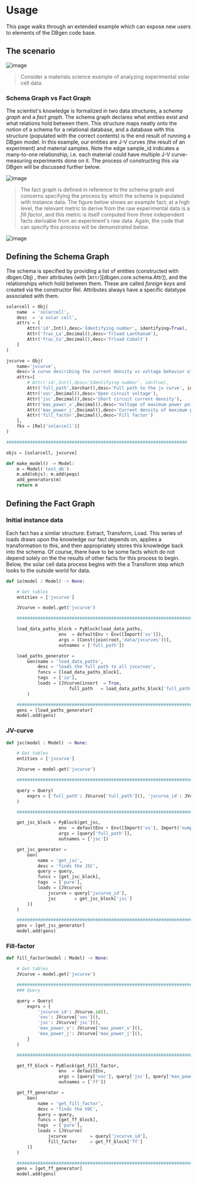 <!--
 Licensed to the Apache Software Foundation (ASF) under one
 or more contributor license agreements.  See the NOTICE file
 distributed with this work for additional information
 regarding copyright ownership.  The ASF licenses this file
 to you under the Apache License, Version 2.0 (the
 "License"); you may not use this file except in compliance
 with the License.  You may obtain a copy of the License at

   http://www.apache.org/licenses/LICENSE-2.0

 Unless required by applicable law or agreed to in writing,
 software distributed under the License is distributed on an
 "AS IS" BASIS, WITHOUT WARRANTIES OR CONDITIONS OF ANY
 KIND, either express or implied.  See the License for the
 specific language governing permissions and limitations
 under the License.
 -->

# Usage

This page walks through an extended example which can expose new users
to elements of the DBgen code base.

## The scenario

![image](img/jvcurve.png)

> Consider a materials science example of analyzing experimental solar
> cell data.

### Schema Graph vs Fact Graph

The scientist's knowledge is formalized in two data structures, a
_schema graph_ and a _fact graph_. The schema graph declares what
entities exist and what relations hold between them. This structure maps
neatly onto the notion of a schema for a relational database, and a
database with this structure (populated with the correct contents) is
the end result of running a DBgen model. In this example, our entities
are J-V curves (the result of an experiment) and material samples. Note
the edge sample_id indicates a many-to-one relationship, i.e. each
material could have multiple J-V curve-measuring experiments done on it.
The process of constructing this via DBgen will be discussed further
below.

![image](img/schemagraph.png)

> The fact graph is defined in reference to the schema graph and concerns
> specifying the process by which the schema is populated with instance
> data. The figure below shows an example fact; at a high level, the
> relevant metric to derive from the raw experimental data is a _fill
> factor_, and this metric is itself computed from three independent facts
> derivable from an experiment's raw data. Again, the code that can
> specify this process will be demonstrated below.

![image](img/factgraph.png)

## Defining the Schema Graph

The schema is specified by providing a list of entities (constructed
with dbgen.Obj) , their attributes (with [`Attr`][dbgen.core.schema.Attr]), and the relationships
which hold between them. These are called _foreign keys_ and created via
the constructor Rel. Attributes always have a specific datatype
associated with them.

```Python
solarcell = Obj(
    name  = 'solarcell',
    desc  = 'a solar cell',
    attrs = [
        Attr('id',Int(),desc='Identifying number', identifying=True),
        Attr('frac_La',Decimal(),desc='frload Lanthanum'),
        Attr('frac_Co',Decimal(),desc='frload Cobalt')
    ]
)

jvcurve = Obj(
    name='jvcurve',
    desc='A curve describing the current density vs voltage behavior of a solar cell',
    attrs=[
        # Attr('id',Int(),desc='Identifying number', id=True),
        Attr('full_path',Varchar(),desc='Full path to the jv curve', identifying=True),
        Attr('voc',Decimal(),desc='Open circuit voltage'),
        Attr('jsc',Decimal(),desc='Short circuit current density'),
        Attr('max_power_v',Decimal(),desc='Voltage of maximum power point'),
        Attr('max_power_j',Decimal(),desc='Current density of maximum power point'),
        Attr('fill_factor',Decimal(),desc='Fill factor')
    ],
    fks = [Rel('solarcell')]
)

#####################################################################

objs = [solarcell, jvcurve]

def make_model() -> Model:
    m = Model('test_db')
    m.add(objs); m.add(peqs)
    add_generators(m)
    return m
```

## Defining the Fact Graph

### Initial instance data

Each fact has a similar structure: Extract, Transform, Load. This series
of loads draws upon the knowledge our fact depends on, applies a
transformation to this, and then appropriately stores this knowledge
back into the schema. Of course, there have to be some facts which do
not depend solely on the the results of other facts for this process to
begin. Below, the solar cell data process begins with the a Transform
step which looks to the outside world for data.

```python
def io(model : Model) -> None:

    # Get tables
    entities = ['jvcurve']

    JVcurve = model.get('jvcurve')

    ###########################################################################

    load_data_paths_block = PyBlock(load_data_paths,
                    env  = defaultEnv + Env([Import('os')]),
                    args = [Const(join(root,'data/jvcurves'))],
                    outnames = ['full_path'])

    load_paths_generator =                                                           \
        Gen(name = 'load_data_paths',
            desc = 'loads the full path to all jvcurves',
            funcs = [load_data_paths_block],
            tags  = ['io'],
            loads = [JVcurve(insert  = True,
                        full_path   = load_data_paths_block['full_path'])]
        )

    ###########################################################################
    gens = [load_paths_generator]
    model.add(gens)
```

### JV-curve

```python
def jsc(model : Model) -> None:

    # Get tables
    entities = ['jvcurve']

    JVcurve = model.get('jvcurve')

    ###########################################################################

    query = Query(
        exprs = {'full_path': JVcurve['full_path'](), 'jvcurve_id': JVcurve.id()}
    )

    ###########################################################################

    get_jsc_block = PyBlock(get_jsc,
                    env  = defaultEnv + Env([Import('os'), Import('numpy as np')]),
                    args = [query['full_path']],
                    outnames = ['jsc'])

    get_jsc_generator =                                                           \
        Gen(
            name = 'get_jsc',
            desc = 'finds the JSC',
            query = query,
            funcs = [get_jsc_block],
            tags  = ['pure'],
            loads = [JVcurve(
                jvcurve = query['jvcurve_id'],
                jsc       = get_jsc_block['jsc']
        )]
    )

    ###########################################################################
    gens = [get_jsc_generator]
    model.add(gens)
```

### Fill-factor

```python
def fill_factor(model : Model) -> None:

    # Get tables
    JVcurve = model.get('jvcurve')

    #######################################################################
    ### Query

    query = Query(
        exprs = {
            'jvcurve_id': JVcurve.id(),
            'voc': JVcurve['voc'](),
            'jsc': JVcurve['jsc'](),
            'max_power_v': JVcurve['max_power_v'](),
            'max_power_j': JVcurve['max_power_j'](),
        }
    )

    #######################################################################

    get_ff_block = PyBlock(get_fill_factor,
                    env  = defaultEnv,
                    args = [query['voc'], query['jsc'], query['max_power_v'], query['max_power_j']],
                    outnames = ['ff'])

    get_ff_generator =                                                           \
        Gen(
            name = 'get_fill_factor',
            desc = 'finds the VOC',
            query = query,
            funcs = [get_ff_block],
            tags  = ['pure'],
            loads = [JVcurve(
                jvcurve         = query['jvcurve_id'],
                fill_factor     = get_ff_block['ff']
        )]
    )

    #######################################################################
    gens = [get_ff_generator]
    model.add(gens)
```
